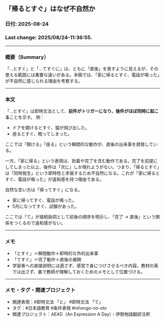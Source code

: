 ## 「帰るとすぐ」はなぜ不自然か

### 日付: 2025-08-24

### Last change: 2025/08/24-11:36:55.

---

### 概要（Summary）

「...とすぐ」と「...てすぐに」は、ともに「直後」を表すように見えるが、その使える範囲には重要な違いがある。本稿では、「家に帰るとすぐ、電話が鳴った」が不自然に感じられる理由を考察する。

---

### 本文

「…とすぐ」は即時文法として、**前件がトリガーになり、後件がほぼ同時に起こる**ことを示す。
例：

* ドアを開けるとすぐ、猫が飛び出した。
* 座るとすぐ、眠ってしまった。

ここでは「開ける」「座る」という瞬間的な動作が、直後の出来事を誘発している。

一方、「家に帰る」という表現は、到着や完了を含む動作である。完了を前提にしてしまった以上、後件は「次に」しか現れようがない。つまり、「帰るとすぐ」は「同時発生」という即時性と矛盾するため不自然になる。これが「家に帰るとすぐ、電話が鳴った」が違和感を持つ理由である。

自然な言い方は「帰ってすぐ」になる。

* 家に帰ってすぐ、電話が鳴った。
* 5月になってすぐ、試験があった。

ここでは「て」が接続助詞として前後の順序を明示し、「完了 → 直後」という関係をつくるので違和感がない。

---

### メモ

* 「とすぐ」＝瞬間動作＋即時的な外的出来事
* 「てすぐ」＝完了動作＋直後の展開
* 学習者への直接説明には適さず、感覚で身につけさせるべき内容。教材の表では出さず、裏で教師が理解しておくためのメモとして位置づける。

---

### メモ・タグ・関連プロジェクト

* 関連表現：#即時文法 「と」 #即時文法 「て」
* タグ：#日本語教育 #条件表現 #nihongo-no-oto
* 関連プロジェクト：AEAD（An Expression A Day）・伊勢物語翻訳注釈

